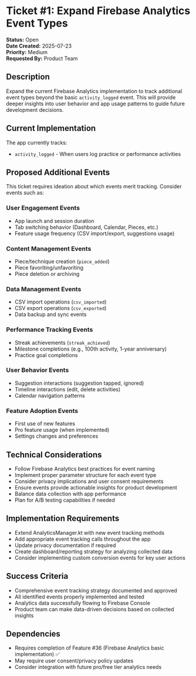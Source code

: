 # Ticket #1: Expand Firebase Analytics Event Types

**Status:** Open  
**Date Created:** 2025-07-23  
**Priority:** Medium  
**Requested By:** Product Team

## Description
Expand the current Firebase Analytics implementation to track additional event types beyond the basic `activity_logged` event. This will provide deeper insights into user behavior and app usage patterns to guide future development decisions.

## Current Implementation
The app currently tracks:
- `activity_logged` - When users log practice or performance activities

## Proposed Additional Events
This ticket requires ideation about which events merit tracking. Consider events such as:

### User Engagement Events
- App launch and session duration
- Tab switching behavior (Dashboard, Calendar, Pieces, etc.)
- Feature usage frequency (CSV import/export, suggestions usage)

### Content Management Events
- Piece/technique creation (`piece_added`)
- Piece favoriting/unfavoriting 
- Piece deletion or archiving

### Data Management Events
- CSV import operations (`csv_imported`)
- CSV export operations (`csv_exported`)
- Data backup and sync events

### Performance Tracking Events
- Streak achievements (`streak_achieved`)
- Milestone completions (e.g., 100th activity, 1-year anniversary)
- Practice goal completions

### User Behavior Events
- Suggestion interactions (suggestion tapped, ignored)
- Timeline interactions (edit, delete activities)
- Calendar navigation patterns

### Feature Adoption Events
- First use of new features
- Pro feature usage (when implemented)
- Settings changes and preferences

## Technical Considerations
- Follow Firebase Analytics best practices for event naming
- Implement proper parameter structure for each event type
- Consider privacy implications and user consent requirements
- Ensure events provide actionable insights for product development
- Balance data collection with app performance
- Plan for A/B testing capabilities if needed

## Implementation Requirements
- Extend AnalyticsManager.kt with new event tracking methods
- Add appropriate event tracking calls throughout the app
- Update privacy documentation if required
- Create dashboard/reporting strategy for analyzing collected data
- Consider implementing custom conversion events for key user actions

## Success Criteria
- Comprehensive event tracking strategy documented and approved
- All identified events properly implemented and tested
- Analytics data successfully flowing to Firebase Console
- Product team can make data-driven decisions based on collected insights

## Dependencies
- Requires completion of Feature #36 (Firebase Analytics basic implementation) ✅
- May require user consent/privacy policy updates
- Consider integration with future pro/free tier analytics needs